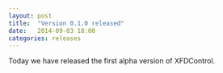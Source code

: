 ```yaml
---
layout: post
title:  "Version 0.1.0 released"
date:   2014-09-03 18:00
categories: releases
---
```


Today we have released the first alpha version of XFDControl.